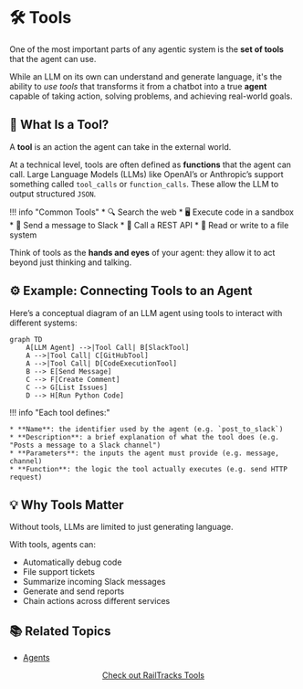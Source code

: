# 🛠️ Tools

One of the most important parts of any agentic system is the **set of tools** that the agent can use.

While an LLM on its own can understand and generate language, it's the ability to *use tools* that transforms it from a chatbot into a true **agent** capable of taking action, solving problems, and achieving real-world goals.



## 🤖 What Is a Tool?

A **tool** is an action the agent can take in the external world.

At a technical level, tools are often defined as **functions** that the agent can call. Large Language Models (LLMs) like OpenAI’s or Anthropic’s support something called `tool_calls` or `function_calls`. These allow the LLM to output structured `JSON`.

!!! info "Common Tools"
    * 🔍 Search the web
    * 🖥️ Execute code in a sandbox
    * 📨 Send a message to Slack
    * 🔗 Call a REST API
    * 📂 Read or write to a file system

Think of tools as the **hands and eyes** of your agent: they allow it to act beyond just thinking and talking.



## ⚙️ Example: Connecting Tools to an Agent

Here’s a conceptual diagram of an LLM agent using tools to interact with different systems:

```mermaid
graph TD
    A[LLM Agent] -->|Tool Call| B[SlackTool]
    A -->|Tool Call| C[GitHubTool]
    A -->|Tool Call| D[CodeExecutionTool]
    B --> E[Send Message]
    C --> F[Create Comment]
    C --> G[List Issues]
    D --> H[Run Python Code]
```

!!! info "Each tool defines:"

    * **Name**: the identifier used by the agent (e.g. `post_to_slack`)
    * **Description**: a brief explanation of what the tool does (e.g. "Posts a message to a Slack channel")
    * **Parameters**: the inputs the agent must provide (e.g. message, channel)
    * **Function**: the logic the tool actually executes (e.g. send HTTP request)



## 💡 Why Tools Matter

Without tools, LLMs are limited to just generating language.

With tools, agents can:

* Automatically debug code
* File support tickets
* Summarize incoming Slack messages
* Generate and send reports
* Chain actions across different services


## 📚 Related Topics

* [Agents](./agents.md)

<div style="text-align:center;">
    <a href="../../tools_mcp" class="md-button" style="margin:3px">Check out RailTracks Tools</a>
</div>
